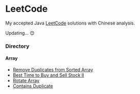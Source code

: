 # LeetCode

My accepted Java [LeetCode](https://leetcode-cn.com/) solutions with Chinese analysis.

Updating... :blush:

### Directory

#### Array

* [Remove Duplicates from Sorted Array](problems/Array/removeDuplicates)
* [Best Time to Buy and Sell Stock II](problems/Array/maxProfit)
* [Rotate Array](problems/Array/rotate)
* [Contains Duplicate](problems/Array/containsDuplicate)

